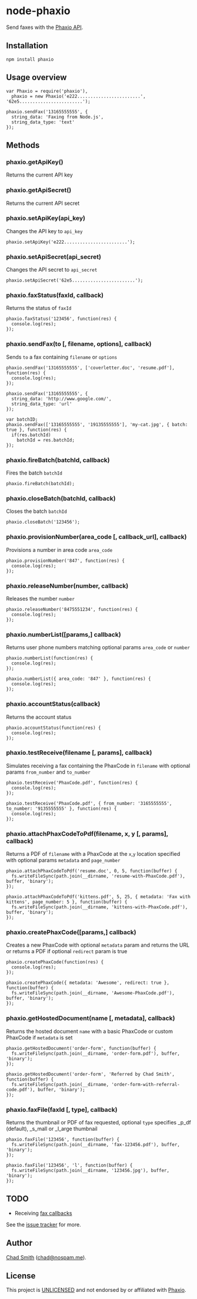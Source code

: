 # node-phaxio

Send faxes with the [Phaxio API](http://www.phaxio.com).

## Installation

`npm install phaxio`

## Usage overview

	var Phaxio = require('phaxio'),
	  phaxio = new Phaxio('e222........................', '62e5........................');

	phaxio.sendFax('13165555555', {
	  string_data: 'Faxing from Node.js',
	  string_data_type: 'text'
	});

## Methods

### phaxio.getApiKey()

Returns the current API key

### phaxio.getApiSecret()

Returns the current API secret

### phaxio.setApiKey(api_key)

Changes the API key to `api_key`

	phaxio.setApiKey('e222........................');
	
### phaxio.setApiSecret(api_secret)

Changes the API secret to `api_secret`

	phaxio.setApiSecret('62e5........................');
	
### phaxio.faxStatus(faxId, callback)

Returns the status of `faxId`

	phaxio.faxStatus('123456', function(res) {
	  console.log(res);
	});

### phaxio.sendFax(to [, filename, options], callback)

Sends `to` a fax containing `filename` or `options`

	phaxio.sendFax('13165555555', ['coverletter.doc', 'resume.pdf'], function(res) {
	  console.log(res);
	});

	phaxio.sendFax('13165555555', {
	  string_data: 'http://www.google.com/',
	  string_data_type: 'url'
	});

	var batchID;
	phaxio.sendFax(['13165555555', '19135555555'], 'my-cat.jpg', { batch: true }, function(res) {
	  if(res.batchId)
	    batchId = res.batchId;
	});

### phaxio.fireBatch(batchId, callback)

Fires the batch `batchId`

	phaxio.fireBatch(batchId);

### phaxio.closeBatch(batchId, callback)

Closes the batch `batchId`

	phaxio.closeBatch('123456');

### phaxio.provisionNumber(area_code [, callback_url], callback)

Provisions a number in area code `area_code`

	phaxio.provisionNumber('847', function(res) {
	  console.log(res);
	});

### phaxio.releaseNumber(number, callback)

Releases the number `number`

	phaxio.releaseNumber('8475551234', function(res) {
	  console.log(res);
	});

### phaxio.numberList([params,] callback)

Returns user phone numbers matching optional params `area_code` or `number`

	phaxio.numberList(function(res) {
	  console.log(res);
	});

	phaxio.numberList({ area_code: '847' }, function(res) {
	  console.log(res);
	});

### phaxio.accountStatus(callback)

Returns the account status

	phaxio.accountStatus(function(res) {
	  console.log(res);
	});

### phaxio.testReceive(filename [, params], callback)

Simulates receiving a fax containing the PhaxCode in `filename` with optional params `from_number` and `to_number`

	phaxio.testReceive('PhaxCode.pdf', function(res) {
	  console.log(res);
	});

	phaxio.testReceive('PhaxCode.pdf', { from_number: '3165555555', to_number: '9135555555' }, function(res) {
	  console.log(res);
	});

### phaxio.attachPhaxCodeToPdf(filename, x, y [, params], callback)

Returns a PDF of `filename` with a PhaxCode at the `x`,`y` location specified with optional params `metadata` and `page_number`

	phaxio.attachPhaxCodeToPdf('resume.doc', 0, 5, function(buffer) {
	  fs.writeFileSync(path.join(__dirname, 'resume-with-PhaxCode.pdf'), buffer, 'binary');
	});

	phaxio.attachPhaxCodeToPdf('kittens.pdf', 5, 25, { metadata: 'Fax with kittens', page_number: 5 }, function(buffer) {
	  fs.writeFileSync(path.join(__dirname, 'kittens-with-PhaxCode.pdf'), buffer, 'binary');
	});

### phaxio.createPhaxCode([params,] callback)

Creates a new PhaxCode with optional `metadata` param and returns the URL or returns a PDF if optional `redirect` param is true

	phaxio.createPhaxCode(function(res) {
	  console.log(res);
	});

	phaxio.createPhaxCode({ metadata: 'Awesome', redirect: true }, function(buffer) {
	  fs.writeFileSync(path.join(__dirname, 'Awesome-PhaxCode.pdf'), buffer, 'binary');
	});

### phaxio.getHostedDocument(name [, metadata], callback)

Returns the hosted document `name` with a basic PhaxCode or custom PhaxCode if `metadata` is set

	phaxio.getHostedDocument('order-form', function(buffer) {
	  fs.writeFileSync(path.join(__dirname, 'order-form.pdf'), buffer, 'binary');
	});

	phaxio.getHostedDocument('order-form', 'Referred by Chad Smith', function(buffer) {
	  fs.writeFileSync(path.join(__dirname, 'order-form-with-referral-code.pdf'), buffer, 'binary');
	});

### phaxio.faxFile(faxId [, type], callback)

Returns the thumbnail or PDF of fax requested, optional `type` specifies _p_df (default), _s_mall or _l_arge thumbnail

	phaxio.faxFile('123456', function(buffer) {
	  fs.writeFileSync(path.join(__dirname, 'fax-123456.pdf'), buffer, 'binary');
	});

	phaxio.faxFile('123456', 'l', function(buffer) {
	  fs.writeFileSync(path.join(__dirname, '123456.jpg'), buffer, 'binary');
	});

## TODO

* Receiving [fax callbacks](http://www.phaxio.com/docs/api/receive/receiveCallback)

See the [issue tracker](http://github.com/chadsmith/node-phaxio/issues) for more.

## Author

[Chad Smith](http://twitter.com/chadsmith) ([chad@nospam.me](mailto:chad@nospam.me)).

## License

This project is [UNLICENSED](http://unlicense.org/) and not endorsed by or affiliated with [Phaxio](http://www.phaxio.com).
